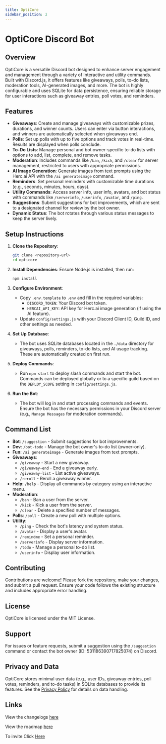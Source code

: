 ```yaml
---
title: OptiCore
sidebar_position: 2
---
```

# OptiCore Discord Bot

## Overview
OptiCore is a versatile Discord bot designed to enhance server engagement and management through a variety of interactive and utility commands. Built with Discord.js, it offers features like giveaways, polls, to-do lists, moderation tools, AI-generated images, and more. The bot is highly configurable and uses SQLite for data persistence, ensuring reliable storage for user interactions such as giveaway entries, poll votes, and reminders.

## Features
- **Giveaways**: Create and manage giveaways with customizable prizes, durations, and winner counts. Users can enter via button interactions, and winners are automatically selected when giveaways end.
- **Polls**: Set up polls with up to five options and track votes in real-time. Results are displayed when polls conclude.
- **To-Do Lists**: Manage personal and bot owner-specific to-do lists with options to add, list, complete, and remove tasks.
- **Moderation**: Includes commands like `/ban`, `/kick`, and `/clear` for server management, restricted to users with appropriate permissions.
- **AI Image Generation**: Generate images from text prompts using the Herc.ai API with the `/ai generateimage` command.
- **Reminders**: Set personal reminders with customizable time durations (e.g., seconds, minutes, hours, days).
- **Utility Commands**: Access server info, user info, avatars, and bot status with commands like `/serverinfo`, `/userinfo`, `/avatar`, and `/ping`.
- **Suggestions**: Submit suggestions for bot improvements, which are sent to a designated channel for review by the bot owner.
- **Dynamic Status**: The bot rotates through various status messages to keep the server lively.

## Setup Instructions
1. **Clone the Repository**:
   ```bash
   git clone <repository-url>
   cd opticore
   ```

2. **Install Dependencies**:
   Ensure Node.js is installed, then run:
   ```bash
   npm install
   ```

3. **Configure Environment**:
   - Copy `.env.template` to `.env` and fill in the required variables:
     - `DISCORD_TOKEN`: Your Discord bot token.
     - `HERCAI_API_KEY`: API key for Herc.ai image generation (if using the AI feature).
   - Update `config/settings.js` with your Discord Client ID, Guild ID, and other settings as needed.

4. **Set Up Database**:
   - The bot uses SQLite databases located in the `./data` directory for giveaways, polls, reminders, to-do lists, and AI usage tracking. These are automatically created on first run.

5. **Deploy Commands**:
   - Run `npm start` to deploy slash commands and start the bot. Commands can be deployed globally or to a specific guild based on the `DEPLOY_SCOPE` setting in `config/settings.js`.

6. **Run the Bot**:
   - The bot will log in and start processing commands and events. Ensure the bot has the necessary permissions in your Discord server (e.g., `Manage Messages` for moderation commands).

## Command List
- **Bot**: `/suggestion` - Submit suggestions for bot improvements.
- **Dev**: `/bot-todo` - Manage the bot owner's to-do list (owner-only).
- **Fun**: `/ai generateimage` - Generate images from text prompts.
- **Giveaways**:
  - `/giveaway` - Start a new giveaway.
  - `/giveaway-end` - End a giveaway early.
  - `/giveaway-list` - List active giveaways.
  - `/reroll` - Reroll a giveaway winner.
- **Help**: `/help` - Display all commands by category using an interactive menu.
- **Moderation**:
  - `/ban` - Ban a user from the server.
  - `/kick` - Kick a user from the server.
  - `/clear` - Delete a specified number of messages.
- **Polls**: `/poll` - Create a new poll with multiple options.
- **Utility**:
  - `/ping` - Check the bot's latency and system status.
  - `/avatar` - Display a user's avatar.
  - `/remindme` - Set a personal reminder.
  - `/serverinfo` - Display server information.
  - `/todo` - Manage a personal to-do list.
  - `/userinfo` - Display user information.

## Contributing
Contributions are welcome! Please fork the repository, make your changes, and submit a pull request. Ensure your code follows the existing structure and includes appropriate error handling.

## License
OptiCore is licensed under the MIT License.

## Support
For issues or feature requests, submit a suggestion using the `/suggestion` command or contact the bot owner (ID: 531186390717825074) on Discord.

## Privacy and Data
OptiCore stores minimal user data (e.g., user IDs, giveaway entries, poll votes, reminders, and to-do tasks) in SQLite databases to provide its features. See the [Privacy Policy](PrivacyPolicy) for details on data handling.

## Links

View the changelogs [here](/opticore/changelog)

View the roadmap [here](/opticore/roadmap)

To invite Click [Here](https://discord.com/oauth2/authorize?client_id=1381801285329883176&scope=bot&permissions=68614)